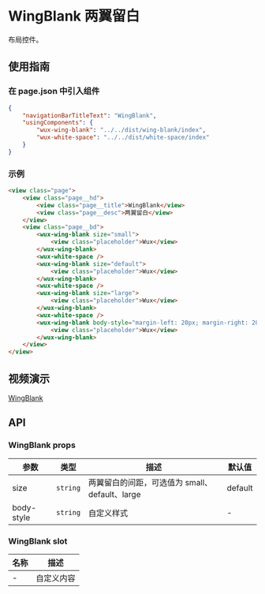 # WingBlank 两翼留白

布局控件。

## 使用指南

### 在 page.json 中引入组件

```json
{
    "navigationBarTitleText": "WingBlank",
    "usingComponents": {
        "wux-wing-blank": "../../dist/wing-blank/index",
        "wux-white-space": "../../dist/white-space/index"
    }
}
```

### 示例

```html
<view class="page">
    <view class="page__hd">
        <view class="page__title">WingBlank</view>
        <view class="page__desc">两翼留白</view>
    </view>
    <view class="page__bd">
        <wux-wing-blank size="small">
            <view class="placeholder">Wux</view>
        </wux-wing-blank>
        <wux-white-space />
        <wux-wing-blank size="default">
            <view class="placeholder">Wux</view>
        </wux-wing-blank>
        <wux-white-space />
        <wux-wing-blank size="large">
            <view class="placeholder">Wux</view>
        </wux-wing-blank>
        <wux-white-space />
        <wux-wing-blank body-style="margin-left: 20px; margin-right: 20px">
            <view class="placeholder">Wux</view>
        </wux-wing-blank>
    </view>
</view>
```

## 视频演示

[WingBlank](./_media/wing-blank.mp4 ':include :type=iframe width=375px height=667px')

## API

### WingBlank props

| 参数 | 类型 | 描述 | 默认值 |
| --- | --- | --- | --- |
| size | <code>string</code> | 两翼留白的间距，可选值为 small、default、large | default |
| body-style | <code>string</code> | 自定义样式 | - |

### WingBlank slot

| 名称 | 描述 |
| --- | --- |
| - | 自定义内容 |